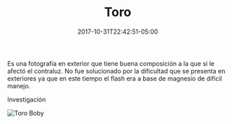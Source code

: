 ﻿---
title: "Toro"
description: "3er premio Boby Nacido en Torreón, 5 años de padres importados Raza Luisa. Edmundo Garza Feria del algodón Torreón Coah. 1925 "
slug: "p"
image: pic02.jpg
keywords: ""
categories: 
    - ""
    - ""
date: 2017-10-31T22:42:51-05:00
draft: false
---
Es una fotografía en exterior que tiene buena composición a la que si le afectó el contraluz. No fue solucionado por la dificultad que se presenta en exteriores ya que en este tiempo el flash era a base de magnesio de dificil manejo.

Investigación 

![Toro Boby](https://claudiaguerreros.github.io/juliososa/img/pic02.jpg)
